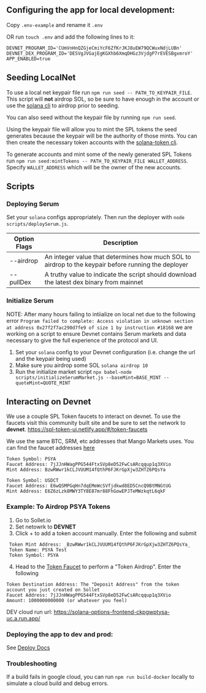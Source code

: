 ## Configuring the app for local development:

Copy `.env-example` and rename it `.env`

OR run `touch .env` and add the following lines to it:

```
DEVNET_PROGRAM_ID='CUmVnHnQZGjeCmiYcF6ZfKrJKJ8uEW79QCWuxNdjLUBn'
DEVNET_DEX_PROGRAM_ID='DESVgJVGajEgKGXhb6XmqDHGz3VjdgP7rEVESBgxmroY'
APP_ENABLED=true
```

## Seeding LocalNet

To use a local net keypair file run `npm run seed -- PATH_TO_KEYPAIR_FILE`. This script will **not** airdrop SOL, so be sure to have enough in the account or use the [solana cli](https://docs.solana.com/cli/transfer-tokens#testing-your-wallet) to airdrop prior to seeding.

You can also seed without the keypair file by running `npm run seed`.

Using the keypair file will allow you to mint the SPL tokens the seed generates because the keypair will be the authority of those mints. You can then create the necessary token accounts with the [solana-token cli](https://spl.solana.com/token).

To generate accounts and mint some of the newly generated SPL Tokens run `npm run seed:mintTokens -- PATH_TO_KEYPAIR_FILE WALLET_ADDRESS`. Specify `WALLET_ADDRESS` which will be the owner of the new accounts.

## Scripts

### Deploying Serum

Set your `solana` configs appropriately. Then run the deployer with `node scripts/deploySerum.js`.

| Option Flags | Description                                                                                         |
| ------------ | --------------------------------------------------------------------------------------------------- |
| --airdrop    | An integer value that determines how much SOL to airdrop to the keypair before running the deployer |
| --pullDex    | A truthy value to indicate the script should download the latest dex binary from mainnet            |

### Initialize Serum

NOTE: After many hours failing to intiialize on local net due to the following error `Program failed to complete: Access violation in unknown section at address 0x27f2f7ac290d7fe9 of size 1 by instruction #18168` we are working on a script to ensure Devnet contains Serum markets and data necessary to give the full experience of the protocol and UI.

1. Set your `solana` config to your Devnet configuration (i.e. change the url and the keypair being used)
2. Make sure you airdrop some SOL `solana airdrop 10`
3. Run the initialize market script `npx babel-node scripts/initializeSerumMarket.js --baseMint=BASE_MINT --quoteMint=QUOTE_MINT`

## Interacting on Devnet

We use a couple SPL Token faucets to interact on devnet. To use the faucets visit this community built site and be sure to set the network to **devnet**.
https://spl-token-ui.netlify.app/#/token-faucets

We use the same BTC, SRM, etc addresses that Mango Markets uses. You can find the faucet addresses [here](https://github.com/blockworks-foundation/mango-client-ts/blob/main/src/ids.json#L10)

```
Token Symbol: PSYA
Faucet Address: 7jJJnHWagPPG544FtxSVp8eD52FwCsARcqqup1q3XVio
Mint Address: BzwRWwr1kCLJVUUM14fQthP6FJKrGpXjw3ZHTZ6PQsYa
```

```
Token Symbol: USDCT
Faucet Address: E6wQSMPGqHn7dqEMeWcSVfjdkwd8ED5CncQ9BtMNGtUG
Mint Address: E6Z6zLzk8MWY3TY8E87mr88FhGowEPJTeMWzkqtL6qkF
```

### Example: To Airdrop PSYA Tokens

1. Go to Sollet.io
2. Set netowrk to **DEVNET**
3. Click + to add a token account manually. Enter the following and submit

```
 Token Mint Address: _BzwRWwr1kCLJVUUM14fQthP6FJKrGpXjw3ZHTZ6PQsYa_
 Token Name: PSYA Test
 Token Symbol: PSYA
```

4. Head to the [Token Faucet](https://spl-token-ui.netlify.app/#/token-faucets) to perform a "Token Airdrop". Enter the following

```
Token Destination Address: The "Deposit Address" from the token account you just created on Sollet
Faucet Address: 7jJJnHWagPPG544FtxSVp8eD52FwCsARcqqup1q3XVio
Amount: 1000000000000 (or whatever you feel)
```

DEV cloud run url: https://solana-options-frontend-ckpgwptysa-uc.a.run.app/

### Deploying the app to dev and prod:

See <a href="https://github.com/mithraiclabs/solana-options-frontend/blob/master/docs/Deploying.md">Deploy Docs</a>

### Troubleshooting

If a build fails in google cloud, you can run `npm run build-docker` locally to simulate a cloud build and debug errors.
